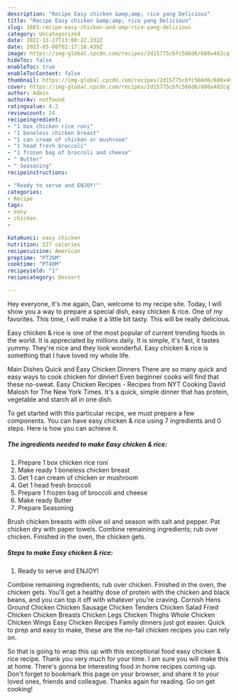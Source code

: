 ```yaml
---
description: "Recipe Easy chicken &amp;amp; rice yang Delicious"
title: "Recipe Easy chicken &amp;amp; rice yang Delicious"
slug: 1603-recipe-easy-chicken-and-amp-rice-yang-delicious
category: Uncategorized
date: 2022-11-27T13:00:22.332Z
date: 2023-05-08T02:17:18.439Z
image: https://img-global.cpcdn.com/recipes/2d15775cbfc566d6/680x482cq70/easy-chicken-rice-recipe-main-photo.jpg
hideToc: false
enableToc: true
enableTocContent: false
thumbnail: https://img-global.cpcdn.com/recipes/2d15775cbfc566d6/680x482cq70/easy-chicken-rice-recipe-main-photo.jpg
cover: https://img-global.cpcdn.com/recipes/2d15775cbfc566d6/680x482cq70/easy-chicken-rice-recipe-main-photo.jpg
author: Admin
authorAv: notfound
ratingvalue: 4.2
reviewcount: 24
recipeingredient:
- "1 box chicken rice roni"
- "1 boneless chicken breast"
- "1 can cream of chicken or mushroom"
- "1 head fresh broccoli"
- "1 frozen bag of broccoli and cheese"
- " Butter"
- " Seasoning"
recipeinstructions:

- "Ready to serve and ENJOY!"
categories:
- Recipe
tags:
- easy
- chicken
- 

katakunci: easy chicken  
nutrition: 227 calories
recipecuisine: American
preptime: "PT26M"
cooktime: "PT40M"
recipeyield: "1"
recipecategory: Dessert

---
```



Hey everyone, it's me again, Dan, welcome to my recipe site. Today, I will show you a way to prepare a special dish, easy chicken &amp; rice. One of my favorites. This time, I will make it a little bit tasty. This will be really delicious.

Easy chicken &amp; rice is one of the most popular of current trending foods in the world. It is appreciated by millions daily. It is simple, it's fast, it tastes yummy. They're nice and they look wonderful. Easy chicken &amp; rice is something that I have loved my whole life.

Main Dishes Quick and Easy Chicken Dinners There are so many quick and easy ways to cook chicken for dinner! Even beginner cooks will find that these no-sweat. Easy Chicken Recipes - Recipes from NYT Cooking David Malosh for The New York Times. It&#39;s a quick, simple dinner that has protein, vegetable and starch all in one dish.


To get started with this particular recipe, we must prepare a few components. You can have easy chicken &amp; rice using 7 ingredients and 0 steps. Here is how you can achieve it.

<!--inarticleads1-->

##### The ingredients needed to make Easy chicken &amp; rice:

1. Prepare 1 box chicken rice roni
1. Make ready 1 boneless chicken breast
1. Get 1 can cream of chicken or mushroom
1. Get 1 head fresh broccoli
1. Prepare 1 frozen bag of broccoli and cheese
1. Make ready  Butter
1. Prepare  Seasoning


Brush chicken breasts with olive oil and season with salt and pepper. Pat chicken dry with paper towels. Combine remaining ingredients; rub over chicken. Finished in the oven, the chicken gets. 

<!--inarticleads2-->

##### Steps to make Easy chicken &amp; rice:


1. Ready to serve and ENJOY!

Combine remaining ingredients; rub over chicken. Finished in the oven, the chicken gets. You&#39;ll get a healthy dose of protein with the chicken and black beans, and you can top it off with whatever you&#39;re craving. Cornish Hens Ground Chicken Chicken Sausage Chicken Tenders Chicken Salad Fried Chicken Chicken Breasts Chicken Legs Chicken Thighs Whole Chicken Chicken Wings Easy Chicken Recipes Family dinners just got easier. Quick to prep and easy to make, these are the no-fail chicken recipes you can rely on. 

So that is going to wrap this up with this exceptional food easy chicken &amp; rice recipe. Thank you very much for your time. I am sure you will make this at home. There's gonna be interesting food in home recipes coming up. Don't forget to bookmark this page on your browser, and share it to your loved ones, friends and colleague. Thanks again for reading. Go on get cooking!
